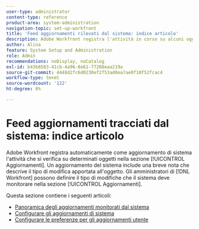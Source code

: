 ```yaml
---
user-type: administrator
content-type: reference
product-area: system-administration
navigation-topic: set-up-workfront
title: 'Feed aggiornamenti rilevati dal sistema: indice articolo'
description: Adobe Workfront registra l'attività in corso su alcuni oggetti nella relativa area [!UICONTROL Aggiornamenti]. Un aggiornamento del sistema include una breve nota che descrive il tipo di modifica apportata all'oggetto. [!DNL Workfront] gli amministratori possono definire il tipo di modifiche di cui deve tenere traccia il sistema nella sezione [!UICONTROL Aggiornamenti].
author: Alina
feature: System Setup and Administration
role: Admin
recommendations: noDisplay, noCatalog
exl-id: b43b8583-41cb-4a96-8e61-77208eaa219a
source-git-commit: 4448d2fc6d0230ef2f53ad0ea7ae0f10f52fcac4
workflow-type: tm+mt
source-wordcount: '122'
ht-degree: 0%

---
```


# Feed aggiornamenti tracciati dal sistema: indice articolo

<!--Audited: April, 2024-->

Adobe Workfront registra automaticamente come aggiornamento di sistema l&#39;attività che si verifica su determinati oggetti nella sezione [!UICONTROL Aggiornamenti]. Un aggiornamento del sistema include una breve nota che descrive il tipo di modifica apportata all&#39;oggetto. Gli amministratori di [!DNL Workfront] possono definire il tipo di modifiche che il sistema deve monitorare nella sezione [!UICONTROL Aggiornamenti].

Questa sezione contiene i seguenti articoli:

* [Panoramica degli aggiornamenti monitorati dal sistema](../../../administration-and-setup/set-up-workfront/system-tracked-update-feeds/system-tracked-update-feeds.md)
* [Configurare gli aggiornamenti di sistema](../../../administration-and-setup/set-up-workfront/system-tracked-update-feeds/configure-system-updates.md)
* [Configurare le preferenze per gli aggiornamenti utente](../../../administration-and-setup/set-up-workfront/system-tracked-update-feeds/configure-preferences-user-updates.md)
